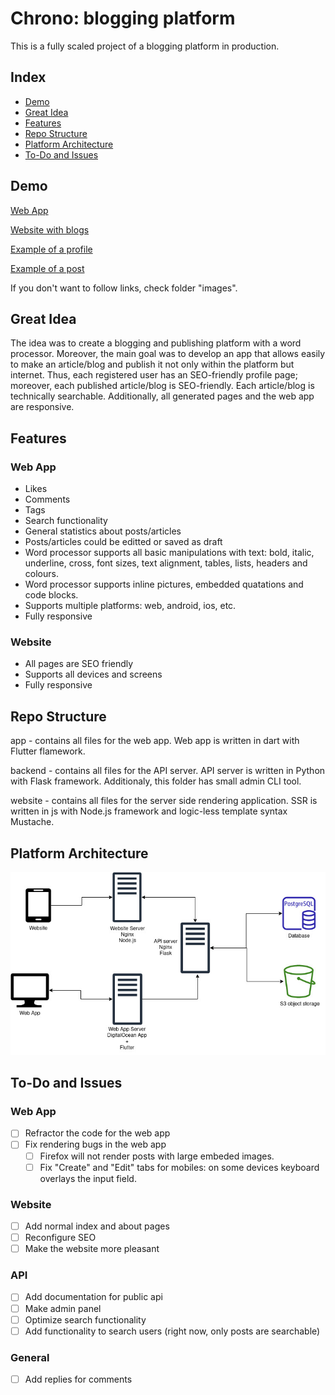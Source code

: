 # Chrono: blogging platform
    
This is a fully scaled project of a blogging platform in production.

## Index
   - [Demo](#Demo "Goto Demo")
   - [Great Idea](#Great-Idea "Goto great Idea")
   - [Features](#Features "Goto Features")
   - [Repo Structure](#Repo-Structure "Goto Repo Structure")
   - [Platform Architecture](#Platform-Architecture "Goto Platform Architecture")
   - [To-Do and Issues](#To-Do-and-Issues "Goto ToDo-and-Issues")

## Demo

[Web App](https://app.chrono.pw)

[Website with blogs](https://chrono.pw) 

[Example of a profile](https://chrono.pw/demid_zykov)

[Example of a post](https://chrono.pw/p/introducing_chrono)

If you don't want to follow links, check folder "images".

## Great Idea

The idea was to create a blogging and publishing platform with a word processor. Moreover, the main goal was to develop an app that allows easily to make an article/blog and publish it not only within the platform but internet. Thus, each registered user has an SEO-friendly profile page; moreover, each published article/blog is SEO-friendly. Each article/blog is technically searchable. Additionally, all generated pages and the web app are responsive. 

## Features

### Web App
   - Likes
   - Comments
   - Tags
   - Search functionality
   - General statistics about posts/articles
   - Posts/articles could be editted or saved as draft
   - Word processor supports all basic manipulations with text: bold, italic, underline, cross, font sizes, text alignment, tables, lists, headers and colours.
   - Word processor supports inline pictures, embedded quatations and code blocks.
   - Supports multiple platforms: web, android, ios, etc.
   - Fully responsive

### Website
   - All pages are SEO friendly
   - Supports all devices and screens
   - Fully responsive

## Repo Structure

app - contains all files for the web app. Web app is written in dart with Flutter flamework.

backend - contains all files for the API server. API server is written in Python with Flask framework. Additionaly, this folder has small admin CLI tool.

website - contains all files for the server side rendering application. SSR is written in js with Node.js framework and logic-less template syntax Mustache.

## Platform Architecture

![alt text](https://github.com/DZykov/Chrono_public/blob/main/images/diagram.jpg?raw=true)

## To-Do and Issues

### Web App
- [ ] Refractor the code for the web app
- [ ] Fix rendering bugs in the web app
    - [ ] Firefox will not render posts with large embeded images.
    - [ ] Fix "Create" and "Edit" tabs for mobiles: on some devices keyboard overlays the input field.

### Website
- [ ] Add normal index and about pages
- [ ] Reconfigure SEO
- [ ] Make the website more pleasant

### API
- [ ] Add documentation for public api
- [ ] Make admin panel
- [ ] Optimize search functionality
- [ ] Add functionality to search users (right now, only posts are searchable)

### General
- [ ] Add replies for comments
